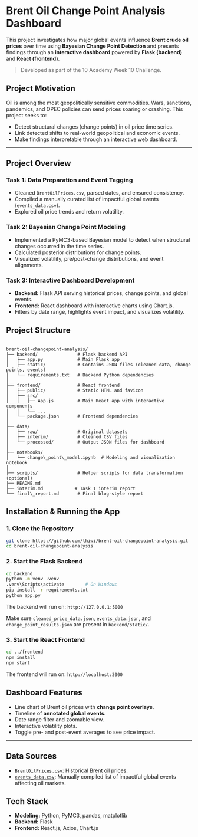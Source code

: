 # Brent Oil Change Point Analysis Dashboard

This project investigates how major global events influence **Brent crude oil prices** over time using **Bayesian Change Point Detection** and presents findings through an **interactive dashboard** powered by **Flask (backend)** and **React (frontend)**.

> Developed as part of the 10 Academy Week 10 Challenge.


##  Project Motivation

Oil is among the most geopolitically sensitive commodities. Wars, sanctions, pandemics, and OPEC policies can send prices soaring or crashing. This project seeks to:

- Detect structural changes (change points) in oil price time series.
- Link detected shifts to real-world geopolitical and economic events.
- Make findings interpretable through an interactive web dashboard.

---

##  Project Overview

### Task 1: Data Preparation and Event Tagging

- Cleaned `BrentOilPrices.csv`, parsed dates, and ensured consistency.
- Compiled a manually curated list of impactful global events (`events_data.csv`).
- Explored oil price trends and return volatility.

### Task 2: Bayesian Change Point Modeling

- Implemented a PyMC3-based Bayesian model to detect when structural changes occurred in the time series.
- Calculated posterior distributions for change points.
- Visualized volatility, pre/post-change distributions, and event alignments.

### Task 3: Interactive Dashboard Development

- **Backend:** Flask API serving historical prices, change points, and global events.
- **Frontend:** React dashboard with interactive charts using Chart.js.
- Filters by date range, highlights event impact, and visualizes volatility.


##  Project Structure

```

brent-oil-changepoint-analysis/
├── backend/               # Flask backend API
│   ├── app.py             # Main Flask app
│   ├── static/            # Contains JSON files (cleaned data, change points, events)
│   └── requirements.txt   # Backend Python dependencies
│
├── frontend/              # React frontend
│   ├── public/            # Static HTML and favicon
│   ├── src/
│   │   ├── App.js         # Main React app with interactive components
│   │   └── ...
│   └── package.json       # Frontend dependencies
│
├── data/
│   ├── raw/               # Original datasets
│   ├── interim/           # Cleaned CSV files
│   └── processed/         # Output JSON files for dashboard
│
├── notebooks/
│   └── change\_point\_model.ipynb  # Modeling and visualization notebook
│
├── scripts/               # Helper scripts for data transformation (optional)
├── README.md
├── interim.md            # Task 1 interim report
└── final\_report.md       # Final blog-style report

````



## Installation & Running the App

###  1. Clone the Repository

```bash
git clone https://github.com/lhiwi/brent-oil-changepoint-analysis.git
cd brent-oil-changepoint-analysis
````

###  2. Start the Flask Backend

```bash
cd backend
python -m venv .venv
.venv\Scripts\activate        # On Windows
pip install -r requirements.txt
python app.py
```

The backend will run on: `http://127.0.0.1:5000`

Make sure `cleaned_price_data.json`, `events_data.json`, and `change_point_results.json` are present in `backend/static/`.

###  3. Start the React Frontend

```bash
cd ../frontend
npm install
npm start
```

The frontend will run on: `http://localhost:3000`


##  Dashboard Features

*  Line chart of Brent oil prices with **change point overlays**.
*  Timeline of **annotated global events**.
*  Date range filter and zoomable view.
*  Interactive volatility plots.
*  Toggle pre- and post-event averages to see price impact.

---

##  Data Sources

* [`BrentOilPrices.csv`](data/raw/): Historical Brent oil prices.
* [`events_data.csv`](data/raw/): Manually compiled list of impactful global events affecting oil markets.


##  Tech Stack

* **Modeling:** Python, PyMC3, pandas, matplotlib
* **Backend:** Flask
* **Frontend:** React.js, Axios, Chart.js




